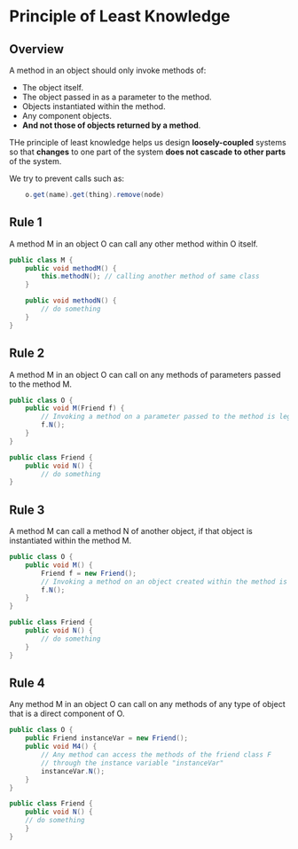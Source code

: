 # Principle of Least Knowledge
## Overview
A method in an object should only invoke methods of:
- The object itself.
- The object passed in as a parameter to the method.
- Objects instantiated within the method.
- Any component objects.
- **And not those of objects returned by a method**.

THe principle of least knowledge helps us design **loosely-coupled** systems so that **changes** to one part of the system **does not cascade to other parts** of the system.

We try to prevent calls such as:

```java
    o.get(name).get(thing).remove(node)
```


## Rule 1
A method M in an object O can call any other method within O itself.

```java
public class M {
    public void methodM() {
        this.methodN(); // calling another method of same class
    }

    public void methodN() {
        // do something
    }
}
```

## Rule 2
A method M in an object	O can call on any methods of parameters	passed to the method M.
```java
public class O {
    public void M(Friend f) {
        // Invoking a method on a parameter passed to the method is legal
        f.N();
    }
}

public class Friend {
    public void N() {
        // do something
}
```

## Rule 3
A method M can call a method N of another object, if that object is instantiated within the method M.

```java
public class O {
    public void M() {
        Friend f = new Friend();
        // Invoking a method on an object created within the method is legal
        f.N();
    }
}

public class Friend {
    public void N() {
        // do something
    }
}
```

## Rule 4
Any method M in an object O can call on any methods of any type of object that is a direct component of O.

```java
public class O {
    public Friend instanceVar = new Friend();
    public void M4() {
        // Any method can access the methods of the friend class F 
        // through the instance variable "instanceVar"
        instanceVar.N();
    }
}

public class Friend {
    public void N() {
    // do something
    }
}
```